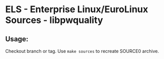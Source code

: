 # ELS - Enterprise Linux/EuroLinux Sources - libpwquality
 
## Usage:
  Checkout branch or tag. Use `make sources` to recreate  SOURCE0 archive.
